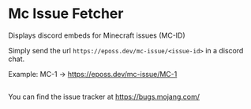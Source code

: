 # Mc Issue Fetcher

Displays discord embeds for Minecraft issues (MC-ID)

Simply send the url `https://eposs.dev/mc-issue/<issue-id>` in a discord chat.

Example: MC-1 -> https://eposs.dev/mc-issue/MC-1

##

You can find the issue tracker at https://bugs.mojang.com/ 
